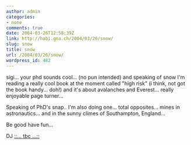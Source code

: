 ```yaml
---
author: admin
categories:
- none
comments: true
date: 2004-03-26T12:58:39Z
link: http://habi.gna.ch/2004/03/26/snow/
slug: snow
title: snow
url: /2004/03/26/snow/
wordpress_id: 482
---
```


sigi... your phd sounds cool... (no pun intended) and speaking of snow I'm reading a really cool book at the moment called "high risk" (i think, not got the book handy... doh!) and it's about avalanches and Everest... really enjoyable page turner...

Speaking of PhD's snap.. I'm also doing one... total opposites... mines in astronautics... and in the sunny climes of Southampton, England...

Be good have fun...

DJ [::... tbc ...::](http://davidjaymz.com/blog/)
